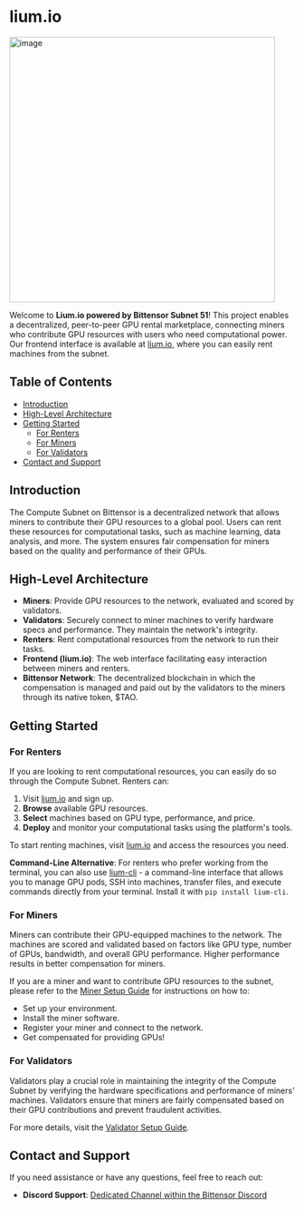 # lium.io
<img width="469" height="468" alt="image" src="https://github.com/user-attachments/assets/69550b83-91a9-492a-bd7a-09d35c6106d3" />

Welcome to **Lium.io powered by Bittensor Subnet 51**! This project enables a decentralized, peer-to-peer GPU rental marketplace, connecting miners who contribute GPU resources with users who need computational power. Our frontend interface is available at [lium.io](https://lium.io), where you can easily rent machines from the subnet.

## Table of Contents

- [Introduction](#introduction)
- [High-Level Architecture](#high-level-architecture)
- [Getting Started](#getting-started)
  - [For Renters](#for-renters)
  - [For Miners](#for-miners)
  - [For Validators](#for-validators)
- [Contact and Support](#contact-and-support)

## Introduction

The Compute Subnet on Bittensor is a decentralized network that allows miners to contribute their GPU resources to a global pool. Users can rent these resources for computational tasks, such as machine learning, data analysis, and more. The system ensures fair compensation for miners based on the quality and performance of their GPUs.


## High-Level Architecture

- **Miners**: Provide GPU resources to the network, evaluated and scored by validators.
- **Validators**: Securely connect to miner machines to verify hardware specs and performance. They maintain the network's integrity.
- **Renters**: Rent computational resources from the network to run their tasks.
- **Frontend (lium.io)**: The web interface facilitating easy interaction between miners and renters.
- **Bittensor Network**: The decentralized blockchain in which the compensation is managed and paid out by the validators to the miners through its native token, $TAO.

## Getting Started

### For Renters

If you are looking to rent computational resources, you can easily do so through the Compute Subnet. Renters can:

1. Visit [lium.io](https://lium.io) and sign up.
2. **Browse** available GPU resources.
3. **Select** machines based on GPU type, performance, and price.
4. **Deploy** and monitor your computational tasks using the platform's tools.

To start renting machines, visit [lium.io](https://lium.io) and access the resources you need.

**Command-Line Alternative**: For renters who prefer working from the terminal, you can also use [lium-cli](https://github.com/Datura-ai/lium-cli) - a command-line interface that allows you to manage GPU pods, SSH into machines, transfer files, and execute commands directly from your terminal. Install it with `pip install lium-cli`.

### For Miners

Miners can contribute their GPU-equipped machines to the network. The machines are scored and validated based on factors like GPU type, number of GPUs, bandwidth, and overall GPU performance. Higher performance results in better compensation for miners.

If you are a miner and want to contribute GPU resources to the subnet, please refer to the [Miner Setup Guide](neurons/miners/README.md) for instructions on how to:

- Set up your environment.
- Install the miner software.
- Register your miner and connect to the network.
- Get compensated for providing GPUs!

### For Validators

Validators play a crucial role in maintaining the integrity of the Compute Subnet by verifying the hardware specifications and performance of miners’ machines. Validators ensure that miners are fairly compensated based on their GPU contributions and prevent fraudulent activities.

For more details, visit the [Validator Setup Guide](neurons/validators/README.md).


## Contact and Support

If you need assistance or have any questions, feel free to reach out:

- **Discord Support**: [Dedicated Channel within the Bittensor Discord](https://discord.com/channels/799672011265015819/1291754566957928469)
